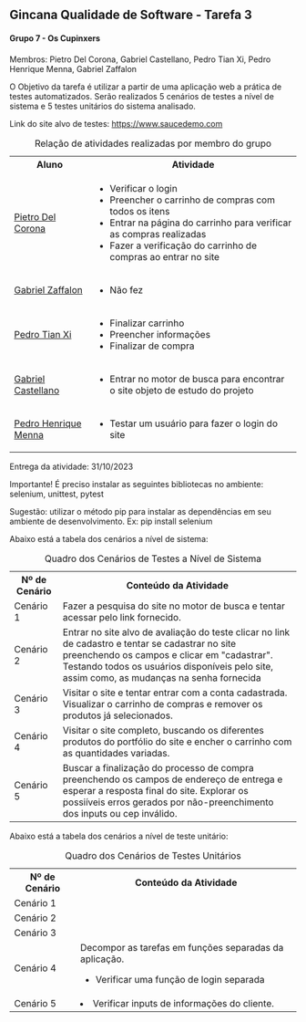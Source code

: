 <h2>Gincana Qualidade de Software - Tarefa 3</h2>

<div>
    <h4>Grupo 7 - Os Cupinxers<h4>
</div>

<div>
    <p>Membros: Pietro Del Corona, Gabriel Castellano, Pedro Tian Xi, Pedro Henrique Menna, Gabriel Zaffalon</p>
</div>

<div>
    <p>O Objetivo da tarefa é utilizar a partir de uma aplicação web a prática de testes automatizados. Serão realizados 5 cenários de testes a nível de sistema e 5 testes unitários do sistema analisado.</p>
</div>

<div>
    <p>Link do site alvo de testes: <a href="https://www.saucedemo.com" target="blank">https://www.saucedemo.com</a></p> 
</div>

<div>
    <table>
        <caption>Relação de atividades realizadas por membro do grupo</caption>
        <tr>
            <th>Aluno</th>
            <th>Atividade</th>
        </tr>
        <tr>
            <td>
                <a href="https://github.com/PietroDelCorona" target="_blank">Pietro Del Corona</a>            
            </td>
            <td>
                <ul>
                    <li>Verificar o login</li>
                    <li>Preencher o carrinho de compras com todos os itens</li>
                    <li>Entrar na página do carrinho para verificar as compras realizadas</li>
                    <li>Fazer a verificação do carrinho de compras ao entrar no site</li>
                </ul>
            </td>
        </tr>
        <tr>
            <td>
                <a href="https://github.com/GabrielZaffalon" target="_blank">Gabriel Zaffalon</a>
            </td>
            <td>
                <ul>
                    <li>Não fez</li>
                </ul>
            </td>
        </tr>
        <tr>
            <td>
                <a href="https://github.com/PedroTxfl" target="_blank">Pedro Tian Xi</a>
            </td>
            <td>
                <ul>
                    <li>Finalizar carrinho</li>
                    <li>Preencher informações</li>
                    <li>Finalizar de compra</li>
                </ul>
            </td>
        </tr>
        <tr>
            <td>
                <a href="https://github.com/gabcastellano8" target="_blank">Gabriel Castellano</a>
            </td>
            <td>
                <ul>
                    <li>Entrar no motor de busca para encontrar o site objeto de estudo do projeto</li>
                </ul>
            </td>
        </tr>
        <tr>
            <td>
            <a href="https://github.com/pedromenna" target="_blank">Pedro Henrique Menna</a>
            </td>
            <td>
                <ul>
                    <li>Testar um usuário para fazer o login do site</li>
                </ul>
            </td>
        </tr>
    </table>
</div>

<div>
    <p>Entrega da atividade: 31/10/2023</p>
</div>

<div>
    <p>
    Importante! É preciso instalar as seguintes bibliotecas no ambiente:
    selenium, unittest, pytest</p>
</div>

<div>
    <p>Sugestão: utilizar o método pip para instalar as dependências em seu ambiente de desenvolvimento.
    Ex:
    pip install selenium
    </p>
</div>

<div>
    <p>Abaixo está a tabela dos cenários a nível de sistema:</p>
</div>

<div>
    <table>
    <caption>Quadro dos Cenários de Testes a Nível de Sistema</caption>
    <th>Nº de Cenário</th>
    <th>Conteúdo da Atividade</th>
    <tr>
        <td>Cenário 1</td>
        <td>Fazer a pesquisa do site no motor de busca e tentar acessar pelo link fornecido.</td>
    </tr>
    <tr>
        <td>Cenário 2</td>
        <td>Entrar no site alvo de avaliação do teste clicar no link de cadastro e tentar se cadastrar no site preenchendo os campos e clicar em "cadastrar". Testando todos os usuários disponíveis pelo site, assim como, as mudanças na senha fornecida</td>
    </tr>
    <tr>
        <td>Cenário 3</td>
        <td>Visitar o site e tentar entrar com a conta cadastrada. Visualizar o carrinho de compras e remover os produtos já selecionados.</td>
    </tr>
    <tr>
        <td>Cenário 4</td>
        <td>Visitar o site completo, buscando os diferentes produtos do portfólio do site e encher o carrinho com as quantidades variadas.</td>
    </tr>
    <tr>
        <td>Cenário 5</td>
        <td>Buscar a finalização do processo de compra preenchendo os campos de endereço de entrega e esperar a resposta final do site. Explorar os possiíveis erros gerados por não-preenchimento dos inputs ou cep inválido.</td>
    </tr>
    </table>
</div>

<div>
    <p>Abaixo está a tabela dos cenários a nível de teste unitário:</p>
</div>

<div>
    <table>
        <caption>Quadro dos Cenários de Testes Unitários</caption>
        <th>Nº de Cenário</th>
        <th>Conteúdo da Atividade</th>
        <tr>
            <td>Cenário 1</td>
            <td></td>
        </tr>
         <tr>
            <td>Cenário 2</td>
            <td></td>
        </tr> 
         <tr>
            <td>Cenário 3</td>
            <td></td>
        </tr> 
         <tr>
            <td>Cenário 4</td>
            <td>Decompor as tarefas em funções separadas da aplicação.
                <ul>
                    <li>Verificar uma função de login separada</li>
                </ul>
            </td>
        </tr> 
         <tr>
            <td>Cenário 5</td>
            <td>
                <li>Verificar inputs de informações do cliente.</li>
            </td>
        </tr>         
    </table>

</div>
